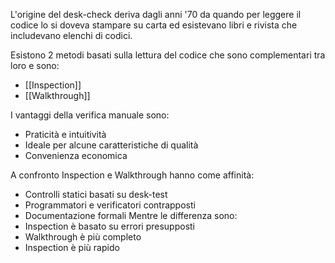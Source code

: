 L'origine del desk-check deriva dagli anni '70 da quando per leggere il codice lo si doveva stampare su carta ed esistevano libri e rivista che includevano elenchi di codici.

Esistono 2 metodi basati sulla lettura del codice che sono complementari tra loro e sono:
- [[Inspection]]
- [[Walkthrough]]

I vantaggi della verifica manuale sono:
- Praticità e intuitività
- Ideale per alcune caratteristiche di qualità
- Convenienza economica

A confronto Inspection e Walkthrough hanno come affinità:
- Controlli statici basati su desk-test
- Programmatori e verificatori contrapposti
- Documentazione formali
Mentre le differenza sono:
- Inspection è basato su errori presupposti
- Walkthrough è più completo
- Inspection è più rapido
